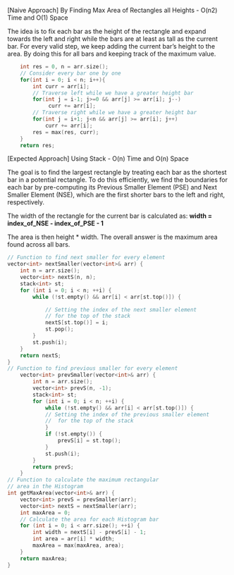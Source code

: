 <p>[Naive Approach] By Finding Max Area of Rectangles all Heights - O(n2) Time and O(1) Space </p>
<p>The idea is to fix each bar as the height of the rectangle and expand towards the left and right while the bars are at least as tall as the current bar. For every valid step, we keep adding the current bar’s height to the area. By doing this for all bars and keeping track of the maximum value. </p>

```cpp
    int res = 0, n = arr.size();
    // Consider every bar one by one
    for(int i = 0; i < n; i++){
        int curr = arr[i];
        // Traverse left while we have a greater height bar
        for(int j = i-1; j>=0 && arr[j] >= arr[i]; j--)
             curr += arr[i];
        // Traverse right while we have a greater height bar      
        for(int j = i+1; j<n && arr[j] >= arr[i]; j++)
            curr += arr[i];
        res = max(res, curr);
    }
    return res;
```

<p>[Expected Approach] Using Stack - O(n) Time and O(n) Space</p>
<p>The goal is to find the largest rectangle by treating each bar as the shortest bar in a potential rectangle. To do this efficiently, we find the boundaries for each bar by pre-computing its Previous Smaller Element (PSE) and Next Smaller Element (NSE), which are the first shorter bars to the left and right, respectively. <br>

The width of the rectangle for the current bar is calculated as:
<b>width = index_of_NSE - index_of_PSE - 1 </b><br>

The area is then height * width. The overall answer is the maximum area found across all bars.</p>

```cpp
// Function to find next smaller for every element
vector<int> nextSmaller(vector<int>& arr) {
    int n = arr.size();
    vector<int> nextS(n, n);
    stack<int> st;
    for (int i = 0; i < n; ++i) {
        while (!st.empty() && arr[i] < arr[st.top()]) {

            // Setting the index of the next smaller element
            // for the top of the stack
            nextS[st.top()] = i;
            st.pop();
        }
        st.push(i);
    }
    return nextS;
}
// Function to find previous smaller for every element
    vector<int> prevSmaller(vector<int>& arr) {
        int n = arr.size();
        vector<int> prevS(n, -1);
        stack<int> st;
        for (int i = 0; i < n; ++i) {
            while (!st.empty() && arr[i] < arr[st.top()]) {
            // Setting the index of the previous smaller element
            //  for the top of the stack                                            st.pop();
            }
            if (!st.empty()) {
                prevS[i] = st.top();
            }
            st.push(i);
        }
        return prevS;
    }
// Function to calculate the maximum rectangular
// area in the Histogram
int getMaxArea(vector<int>& arr) {
    vector<int> prevS = prevSmaller(arr);
    vector<int> nextS = nextSmaller(arr);
    int maxArea = 0;
    // Calculate the area for each Histogram bar
    for (int i = 0; i < arr.size(); ++i) {
        int width = nextS[i] - prevS[i] - 1; 
        int area = arr[i] * width;          
        maxArea = max(maxArea, area);        
    }
    return maxArea;
}
